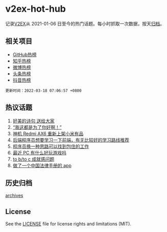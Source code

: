 # v2ex-hot-hub

 记录[V2EX](https://www.v2ex.com/)从 2021-01-06 日至今的热门话题。每小时抓取一次数据，按天[归档](archives)。
 
 ## 相关项目

- [GitHub热榜](https://github.com/lonnyzhang423/github-hot-hub)
- [知乎热榜](https://github.com/lonnyzhang423/zhihu-hot-hub)
- [微博热榜](https://github.com/lonnyzhang423/weibo-hot-hub)
- [头条热榜](https://github.com/lonnyzhang423/toutiao-hot-hub)
- [抖音热榜](https://github.com/lonnyzhang423/douyin-hot-hub)


 `更新时间：2022-03-18 07:06:57 +0800`

## 热议话题

1. [好美的诗句 送给大家](https://www.v2ex.com/t/840950)
1. [“我这都是为了你好啊！”](https://www.v2ex.com/t/841054)
1. [神机 Redmi AX6 重新上架小米有品](https://www.v2ex.com/t/841070)
1. [后端程序员想要学习一下前端，有无比较好的学习路线推荐](https://www.v2ex.com/t/840973)
1. [程序员换一种思路可以找到包住的工作](https://www.v2ex.com/t/840960)
1. [最近 PC 有什么好玩游戏吗](https://www.v2ex.com/t/840994)
1. [to b/to c 成就感问题](https://www.v2ex.com/t/840921)
1. [做了一个中国法律手册的 app](https://www.v2ex.com/t/841041)

## 历史归档

[archives](archives)

## License

See the [LICENSE](LICENSE) file for license rights and limitations (MIT).
